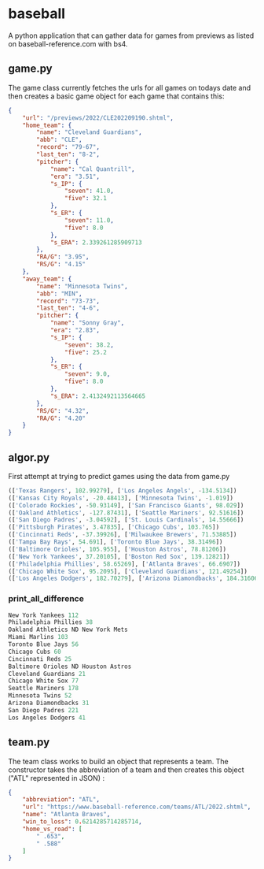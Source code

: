 # baseball
A python application that can gather data for games from previews as listed on baseball-reference.com with bs4.

## game.py

The game class currently fetches the urls for all games on todays date and then creates a basic game object for each game that contains this:  

```json
{
    "url": "/previews/2022/CLE202209190.shtml",
    "home_team": {
        "name": "Cleveland Guardians",
        "abb": "CLE",
        "record": "79-67",
        "last_ten": "8-2",
        "pitcher": {
            "name": "Cal Quantrill",
            "era": "3.51",
            "s_IP": {
                "seven": 41.0,
                "five": 32.1
            },
            "s_ER": {
                "seven": 11.0,
                "five": 8.0
            },
            "s_ERA": 2.339261285909713
        },
        "RA/G": "3.95",
        "RS/G": "4.15"
    },
    "away_team": {
        "name": "Minnesota Twins",
        "abb": "MIN",
        "record": "73-73",
        "last_ten": "4-6",
        "pitcher": {
            "name": "Sonny Gray",
            "era": "2.83",
            "s_IP": {
                "seven": 38.2,
                "five": 25.2
            },
            "s_ER": {
                "seven": 9.0,
                "five": 8.0
            },
            "s_ERA": 2.4132492113564665
        },
        "RS/G": "4.32",
        "RA/G": "4.20"
    }
}
```

## algor.py
First attempt at trying to predict games using the data from game.py

```python
(['Texas Rangers', 102.99279], ['Los Angeles Angels', -134.5134])
(['Kansas City Royals', -20.48413], ['Minnesota Twins', -1.019])
(['Colorado Rockies', -50.93149], ['San Francisco Giants', 98.029])
(['Oakland Athletics', -127.87431], ['Seattle Mariners', 92.51616])
(['San Diego Padres', -3.04592], ['St. Louis Cardinals', 14.55666])
(['Pittsburgh Pirates', 3.47835], ['Chicago Cubs', 103.765])
(['Cincinnati Reds', -37.39926], ['Milwaukee Brewers', 71.53885])
(['Tampa Bay Rays', 54.691], ['Toronto Blue Jays', 38.31496])
(['Baltimore Orioles', 105.955], ['Houston Astros', 78.81206])
(['New York Yankees', 37.20105], ['Boston Red Sox', 139.12821])
(['Philadelphia Phillies', 58.65269], ['Atlanta Braves', 66.6907])
(['Chicago White Sox', 95.2095], ['Cleveland Guardians', 121.49254])
(['Los Angeles Dodgers', 182.70279], ['Arizona Diamondbacks', 184.31606])
```

### print_all_difference

```python
New York Yankees 112
Philadelphia Phillies 38
Oakland Athletics ND New York Mets
Miami Marlins 103
Toronto Blue Jays 56
Chicago Cubs 60
Cincinnati Reds 25
Baltimore Orioles ND Houston Astros
Cleveland Guardians 21
Chicago White Sox 77
Seattle Mariners 178
Minnesota Twins 52
Arizona Diamondbacks 31
San Diego Padres 221
Los Angeles Dodgers 41
```

## team.py

The team class works to build an object that represents a team. The constructor takes the abbreviation of a team and then creates this object ("ATL" represented in JSON) : 

```json
{
    "abbreviation": "ATL",
    "url": "https://www.baseball-reference.com/teams/ATL/2022.shtml",
    "name": "Atlanta Braves",
    "win_to_loss": 0.6214285714285714,
    "home_vs_road": [
        " .653",
        " .588"
    ]
}
```
